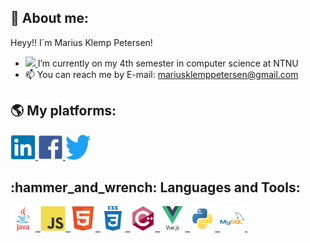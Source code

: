 
<h2>👋  About me: </h2>
Heyy!! I´m Marius Klemp Petersen!

- <a href="https://www.ntnu.no/studier/bidata">
    <img src="https://www.google.com/search?q=ntnu&sxsrf=APq-WBu_IblKMeOAc05ULL2Y3BTpojdcLg:1647362929301&source=lnms&tbm=isch&sa=X&ved=2ahUKEwj2592Rycj2AhXvxIsKHXt1BrkQ_AUoAXoECAIQAw&biw=1440&bih=821&dpr=2#imgrc=PjqQBQcIsaIZlM"/>
  </a> I’m currently on my 4th semester in computer science at NTNU
- 📫 You can reach me by E-mail: mariusklemppetersen@gmail.com

<h2> 🌎  My platforms: </h2>
<div id="badges">
  <a href="your-linkedin-URL">
    <img src="https://github.com/devicons/devicon/blob/master/icons/linkedin/linkedin-original.svg" width="40" height="40"/>
  </a>
  <a href="https://www.facebook.com/marius.klemppetersen/">
    <img src="https://github.com/devicons/devicon/blob/master/icons/facebook/facebook-original.svg" width="40" height="40"/>
  </a>
  <a href="https://twitter.com/marius_klemp">
    <img src="https://github.com/devicons/devicon/blob/master/icons/twitter/twitter-original.svg" width="40" height="40"/>
  </a>
</div>


<h2>:hammer_and_wrench:  Languages and Tools: </h2>
<div>
  <a href="https://www.w3schools.com/java/">
    <img src="https://github.com/devicons/devicon/blob/master/icons/java/java-original-wordmark.svg" title="Java" alt="Java" width="40" height="40"/>&nbsp;
  </a>
    
  <a href="https://www.w3schools.com/js/">
    <img src="https://github.com/devicons/devicon/blob/master/icons/javascript/javascript-original.svg" title="JavaScript" alt="JavaScript" width="40"                height="40"/>&nbsp;
  </a>
    
  <a href="https://www.w3schools.com/html/">
     <img src="https://github.com/devicons/devicon/blob/master/icons/html5/html5-original.svg" title="HTML5" alt="HTML" width="40" height="40"/>&nbsp;
  </a> 
    
  <a href="https://www.w3schools.com/css/">  
    <img src="https://github.com/devicons/devicon/blob/master/icons/css3/css3-plain-wordmark.svg"  title="CSS3" alt="CSS" width="40" height="40"/>&nbsp;
  </a>
    
  <a href="https://www.w3schools.com/CPP/default.asp">   
    <img src="https://github.com/devicons/devicon/blob/master/icons/cplusplus/cplusplus-original.svg" title="cpp" alt="cpp" width="40" height="40"/>&nbsp;
  </a>    
    
  <a href="https://vuejs.org/">      
    <img src="https://github.com/devicons/devicon/blob/master/icons/vuejs/vuejs-original-wordmark.svg" title="VueJs"  alt="VueJS" width="40" height="40"/>&nbsp;
  </a>   
  
  <a href="https://www.w3schools.com/python/">
    <img src="https://github.com/devicons/devicon/blob/master/icons/python/python-original.svg" title="Pyhton"  alt="Pyhton" width="40" height="40"/>&nbsp;
  </a>   
   
  <a href="https://www.w3schools.com/php/php_mysql_intro.asp">
    <img src="https://github.com/devicons/devicon/blob/master/icons/mysql/mysql-original-wordmark.svg" title="MySQL"  alt="MySQL" width="40" height="40"/>&nbsp;
  </a> 
</div>
